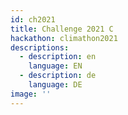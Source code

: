 ```yaml
---
id: ch2021
title: Challenge 2021 C
hackathon: climathon2021
descriptions:
  - description: en
    language: EN
  - description: de
    language: DE
image: ''
---
```


